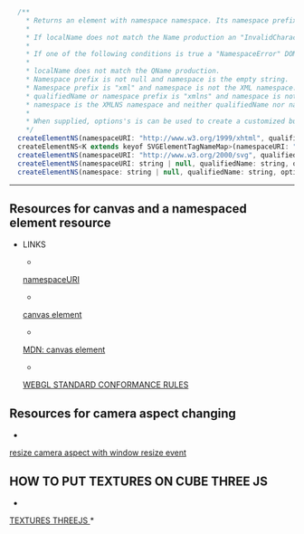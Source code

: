 
```js
  /**
    * Returns an element with namespace namespace. Its namespace prefix will be everything before ":" (U+003E) in qualifiedName or null. Its local name will be everything after ":" (U+003E) in qualifiedName or qualifiedName.
    *
    * If localName does not match the Name production an "InvalidCharacterError" DOMException will be thrown.
    *
    * If one of the following conditions is true a "NamespaceError" DOMException will be thrown:
    *
    * localName does not match the QName production.
    * Namespace prefix is not null and namespace is the empty string.
    * Namespace prefix is "xml" and namespace is not the XML namespace.
    * qualifiedName or namespace prefix is "xmlns" and namespace is not the XMLNS namespace.
    * namespace is the XMLNS namespace and neither qualifiedName nor namespace prefix is "xmlns".
    *
    * When supplied, options's is can be used to create a customized built-in element.
    */
  createElementNS(namespaceURI: "http://www.w3.org/1999/xhtml", qualifiedName: string): HTMLElement;
  createElementNS<K extends keyof SVGElementTagNameMap>(namespaceURI: "http://www.w3.org/2000/svg", qualifiedName: K): SVGElementTagNameMap[K];
  createElementNS(namespaceURI: "http://www.w3.org/2000/svg", qualifiedName: string): SVGElement;
  createElementNS(namespaceURI: string | null, qualifiedName: string, options?: ElementCreationOptions): Element;
  createElementNS(namespace: string | null, qualifiedName: string, options?: string | ElementCreationOptions): Element;

```

---
## Resources for canvas and a namespaced element resource

- LINKS
  * <a rel="noopener noreferrer" href="https://www.w3.org/TR/2004/REC-DOM-Level-3-Core-20040407/glossary.html#dt-namespaceURI">
  namespaceURI
  </a>

  * <a rel="noopener noreferrer" href="https://www.w3schools.com/html/html5_canvas.asp">
  canvas element
  </a>

  * <a rel="noopener noreferrer" href="https://developer.mozilla.org/en-US/docs/Web/HTML/Element/canvas">
  MDN: canvas element
  </a>
  
  * <a rel="noopener noreferrer" href="https://www.khronos.org/registry/webgl/sdk/tests/CONFORMANCE_RULES.txt">
  WEBGL STANDARD CONFORMANCE RULES
  </a>


## Resources for camera aspect changing

  * <a rel="noopener noreferrer" href="https://threejsfundamentals.org/threejs/lessons/threejs-responsive.html">
  resize camera aspect with window resize event
  </a>



## HOW TO PUT TEXTURES ON CUBE THREE JS

  * <a rel="noopener noreferrer" href="https://discourse.threejs.org/t/how-to-add-a-png-texture-to-a-cube/15040">
  TEXTURES THREEJS
  </a>
* 

